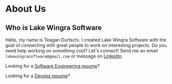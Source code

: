 # About Us

## Who is Lake Wingra Software

Hello, my name is Teagan Durtschi. I created Lake Wingra Software with the goal of connecting with great people to work on interesting projects. Do you need help working on something cool? Let's connect! Send me an email `lakewingrasoftware@gmail.com` or message on [LinkedIn](https://www.linkedin.com/in/teagandurtschi/).

Looking for a [Software Engineering resume](https://lakewingrasoftware.azureedge.net/Teagan_Durtschi_Resume.pdf)?

Looking for a [Devops resume](https://lakewingrasoftware.azureedge.net/Teagan_Durtschi_Resume_DevOps.pdf)?

